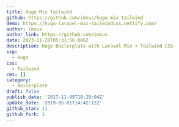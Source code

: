 ```yaml
---
title: Hugo Mix Tailwind
github: https://github.com/imsus/hugo-mix-tailwind
demo: https://hugo-laravel-mix-tailwindcss.netlify.com/
author: imsus
author_link: https://github.com/imsus
date: 2023-11-28T05:31:56.086Z
description: Hugo Boilerplate with Laravel Mix + Tailwind CSS
ssg:
  - Hugo
css:
  - Tailwind
cms: []
category:
  - Boilerplate
draft: false
publish_date: '2017-11-09T18:29:04Z'
update_date: '2019-05-01T14:42:12Z'
github_star: 11
github_fork: 1
---
```

